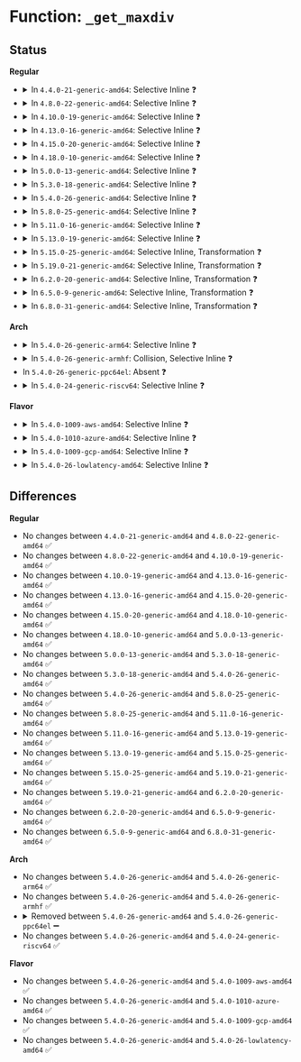 # Function: <code>_get_maxdiv</code>

## Status
<b>Regular</b>
<ul>
<li>
<details>
<summary>In <code>4.4.0-21-generic-amd64</code>: Selective Inline ❓</summary>

```c
unsigned int _get_maxdiv(const struct clk_div_table * table, u8 width, long unsigned int flags)
```

```json
{
  "name": "_get_maxdiv",
  "collision_type": "Unique Static",
  "inline_type": "Selective",
  "funcs": [
    {
      "addr": 18446744071586090528,
      "name": "_get_maxdiv",
      "external": false,
      "loc": "drivers/clk/clk-divider.c:57",
      "file": "drivers/clk/clk-divider.c",
      "inline": "not declared, inlined",
      "caller_inline": [],
      "caller_func": [
        "drivers/clk/clk-divider.c:clk_divider_bestdiv",
        "drivers/clk/clk-divider.c:clk_divider_bestdiv"
      ]
    }
  ],
  "symbols": [
    {
      "addr": 18446744071586090528,
      "name": "_get_maxdiv",
      "section": ".text",
      "bind": "STB_LOCAL",
      "size": 96
    }
  ]
}
```
</details>
</li>
<li>
<details>
<summary>In <code>4.8.0-22-generic-amd64</code>: Selective Inline ❓</summary>

```c
unsigned int _get_maxdiv(const struct clk_div_table * table, u8 width, long unsigned int flags)
```

```json
{
  "name": "_get_maxdiv",
  "collision_type": "Unique Static",
  "inline_type": "Selective",
  "funcs": [
    {
      "addr": 18446744071586502128,
      "name": "_get_maxdiv",
      "external": false,
      "loc": "drivers/clk/clk-divider.c:56",
      "file": "drivers/clk/clk-divider.c",
      "inline": "not declared, inlined",
      "caller_inline": [],
      "caller_func": [
        "drivers/clk/clk-divider.c:clk_divider_bestdiv",
        "drivers/clk/clk-divider.c:clk_divider_bestdiv"
      ]
    }
  ],
  "symbols": [
    {
      "addr": 18446744071586502128,
      "name": "_get_maxdiv",
      "section": ".text",
      "bind": "STB_LOCAL",
      "size": 91
    }
  ]
}
```
</details>
</li>
<li>
<details>
<summary>In <code>4.10.0-19-generic-amd64</code>: Selective Inline ❓</summary>

```c
unsigned int _get_maxdiv(const struct clk_div_table * table, u8 width, long unsigned int flags)
```

```json
{
  "name": "_get_maxdiv",
  "collision_type": "Unique Static",
  "inline_type": "Selective",
  "funcs": [
    {
      "addr": 18446744071584308832,
      "name": "_get_maxdiv",
      "external": false,
      "loc": "drivers/clk/clk-divider.c:56",
      "file": "drivers/clk/clk-divider.c",
      "inline": "not declared, inlined",
      "caller_inline": [],
      "caller_func": [
        "drivers/clk/clk-divider.c:clk_divider_bestdiv",
        "drivers/clk/clk-divider.c:clk_divider_bestdiv"
      ]
    }
  ],
  "symbols": [
    {
      "addr": 18446744071584308832,
      "name": "_get_maxdiv",
      "section": ".text",
      "bind": "STB_LOCAL",
      "size": 91
    }
  ]
}
```
</details>
</li>
<li>
<details>
<summary>In <code>4.13.0-16-generic-amd64</code>: Selective Inline ❓</summary>

```c
unsigned int _get_maxdiv(const struct clk_div_table * table, u8 width, long unsigned int flags)
```

```json
{
  "name": "_get_maxdiv",
  "collision_type": "Unique Static",
  "inline_type": "Selective",
  "funcs": [
    {
      "addr": 18446744071584387504,
      "name": "_get_maxdiv",
      "external": false,
      "loc": "drivers/clk/clk-divider.c:56",
      "file": "drivers/clk/clk-divider.c",
      "inline": "not declared, inlined",
      "caller_inline": [],
      "caller_func": [
        "drivers/clk/clk-divider.c:clk_divider_bestdiv",
        "drivers/clk/clk-divider.c:clk_divider_bestdiv"
      ]
    }
  ],
  "symbols": [
    {
      "addr": 18446744071584387504,
      "name": "_get_maxdiv",
      "section": ".text",
      "bind": "STB_LOCAL",
      "size": 86
    }
  ]
}
```
</details>
</li>
<li>
<details>
<summary>In <code>4.15.0-20-generic-amd64</code>: Selective Inline ❓</summary>

```c
unsigned int _get_maxdiv(const struct clk_div_table * table, u8 width, long unsigned int flags)
```

```json
{
  "name": "_get_maxdiv",
  "collision_type": "Unique Static",
  "inline_type": "Selective",
  "funcs": [
    {
      "addr": 18446744071584794416,
      "name": "_get_maxdiv",
      "external": false,
      "loc": "drivers/clk/clk-divider.c:56",
      "file": "drivers/clk/clk-divider.c",
      "inline": "not declared, inlined",
      "caller_inline": [],
      "caller_func": [
        "drivers/clk/clk-divider.c:clk_divider_bestdiv",
        "drivers/clk/clk-divider.c:clk_divider_bestdiv"
      ]
    }
  ],
  "symbols": [
    {
      "addr": 18446744071584794416,
      "name": "_get_maxdiv",
      "section": ".text",
      "bind": "STB_LOCAL",
      "size": 86
    }
  ]
}
```
</details>
</li>
<li>
<details>
<summary>In <code>4.18.0-10-generic-amd64</code>: Selective Inline ❓</summary>

```c
unsigned int _get_maxdiv(const struct clk_div_table * table, u8 width, long unsigned int flags)
```

```json
{
  "name": "_get_maxdiv",
  "collision_type": "Unique Static",
  "inline_type": "Selective",
  "funcs": [
    {
      "addr": 18446744071585024064,
      "name": "_get_maxdiv",
      "external": false,
      "loc": "drivers/clk/clk-divider.c:54",
      "file": "drivers/clk/clk-divider.c",
      "inline": "not declared, inlined",
      "caller_inline": [],
      "caller_func": [
        "drivers/clk/clk-divider.c:clk_divider_bestdiv",
        "drivers/clk/clk-divider.c:clk_divider_bestdiv"
      ]
    }
  ],
  "symbols": [
    {
      "addr": 18446744071585024064,
      "name": "_get_maxdiv",
      "section": ".text",
      "bind": "STB_LOCAL",
      "size": 86
    }
  ]
}
```
</details>
</li>
<li>
<details>
<summary>In <code>5.0.0-13-generic-amd64</code>: Selective Inline ❓</summary>

```c
unsigned int _get_maxdiv(const struct clk_div_table * table, u8 width, long unsigned int flags)
```

```json
{
  "name": "_get_maxdiv",
  "collision_type": "Unique Static",
  "inline_type": "Selective",
  "funcs": [
    {
      "addr": 18446744071585132128,
      "name": "_get_maxdiv",
      "external": false,
      "loc": "drivers/clk/clk-divider.c:51",
      "file": "drivers/clk/clk-divider.c",
      "inline": "not declared, inlined",
      "caller_inline": [],
      "caller_func": [
        "drivers/clk/clk-divider.c:clk_divider_bestdiv",
        "drivers/clk/clk-divider.c:clk_divider_bestdiv"
      ]
    }
  ],
  "symbols": [
    {
      "addr": 18446744071585132128,
      "name": "_get_maxdiv",
      "section": ".text",
      "bind": "STB_LOCAL",
      "size": 86
    }
  ]
}
```
</details>
</li>
<li>
<details>
<summary>In <code>5.3.0-18-generic-amd64</code>: Selective Inline ❓</summary>

```c
unsigned int _get_maxdiv(const struct clk_div_table * table, u8 width, long unsigned int flags)
```

```json
{
  "name": "_get_maxdiv",
  "collision_type": "Unique Static",
  "inline_type": "Selective",
  "funcs": [
    {
      "addr": 18446744071585338704,
      "name": "_get_maxdiv",
      "external": false,
      "loc": "drivers/clk/clk-divider.c:67",
      "file": "drivers/clk/clk-divider.c",
      "inline": "not declared, inlined",
      "caller_inline": [],
      "caller_func": [
        "drivers/clk/clk-divider.c:clk_divider_bestdiv",
        "drivers/clk/clk-divider.c:clk_divider_bestdiv"
      ]
    }
  ],
  "symbols": [
    {
      "addr": 18446744071585338704,
      "name": "_get_maxdiv",
      "section": ".text",
      "bind": "STB_LOCAL",
      "size": 86
    }
  ]
}
```
</details>
</li>
<li>
<details>
<summary>In <code>5.4.0-26-generic-amd64</code>: Selective Inline ❓</summary>

```c
unsigned int _get_maxdiv(const struct clk_div_table * table, u8 width, long unsigned int flags)
```

```json
{
  "name": "_get_maxdiv",
  "collision_type": "Unique Static",
  "inline_type": "Selective",
  "funcs": [
    {
      "addr": 18446744071585477248,
      "name": "_get_maxdiv",
      "external": false,
      "loc": "drivers/clk/clk-divider.c:67",
      "file": "drivers/clk/clk-divider.c",
      "inline": "not declared, inlined",
      "caller_inline": [],
      "caller_func": [
        "drivers/clk/clk-divider.c:clk_divider_bestdiv",
        "drivers/clk/clk-divider.c:clk_divider_bestdiv"
      ]
    }
  ],
  "symbols": [
    {
      "addr": 18446744071585477248,
      "name": "_get_maxdiv",
      "section": ".text",
      "bind": "STB_LOCAL",
      "size": 86
    }
  ]
}
```
</details>
</li>
<li>
<details>
<summary>In <code>5.8.0-25-generic-amd64</code>: Selective Inline ❓</summary>

```c
unsigned int _get_maxdiv(const struct clk_div_table * table, u8 width, long unsigned int flags)
```

```json
{
  "name": "_get_maxdiv",
  "collision_type": "Unique Static",
  "inline_type": "Selective",
  "funcs": [
    {
      "addr": 18446744071586196400,
      "name": "_get_maxdiv",
      "external": false,
      "loc": "drivers/clk/clk-divider.c:67",
      "file": "drivers/clk/clk-divider.c",
      "inline": "not declared, inlined",
      "caller_inline": [],
      "caller_func": [
        "drivers/clk/clk-divider.c:clk_divider_bestdiv",
        "drivers/clk/clk-divider.c:clk_divider_bestdiv"
      ]
    }
  ],
  "symbols": [
    {
      "addr": 18446744071586196400,
      "name": "_get_maxdiv",
      "section": ".text",
      "bind": "STB_LOCAL",
      "size": 88
    }
  ]
}
```
</details>
</li>
<li>
<details>
<summary>In <code>5.11.0-16-generic-amd64</code>: Selective Inline ❓</summary>

```c
unsigned int _get_maxdiv(const struct clk_div_table * table, u8 width, long unsigned int flags)
```

```json
{
  "name": "_get_maxdiv",
  "collision_type": "Unique Static",
  "inline_type": "Selective",
  "funcs": [
    {
      "addr": 18446744071586315520,
      "name": "_get_maxdiv",
      "external": false,
      "loc": "drivers/clk/clk-divider.c:68",
      "file": "drivers/clk/clk-divider.c",
      "inline": "not declared, inlined",
      "caller_inline": [],
      "caller_func": [
        "drivers/clk/clk-divider.c:clk_divider_bestdiv",
        "drivers/clk/clk-divider.c:clk_divider_bestdiv"
      ]
    }
  ],
  "symbols": [
    {
      "addr": 18446744071586315520,
      "name": "_get_maxdiv",
      "section": ".text",
      "bind": "STB_LOCAL",
      "size": 88
    }
  ]
}
```
</details>
</li>
<li>
<details>
<summary>In <code>5.13.0-19-generic-amd64</code>: Selective Inline ❓</summary>

```c
unsigned int _get_maxdiv(const struct clk_div_table * table, u8 width, long unsigned int flags)
```

```json
{
  "name": "_get_maxdiv",
  "collision_type": "Unique Static",
  "inline_type": "Selective",
  "funcs": [
    {
      "addr": 18446744071586189136,
      "name": "_get_maxdiv",
      "external": false,
      "loc": "drivers/clk/clk-divider.c:68",
      "file": "drivers/clk/clk-divider.c",
      "inline": "not declared, inlined",
      "caller_inline": [],
      "caller_func": [
        "drivers/clk/clk-divider.c:clk_divider_bestdiv",
        "drivers/clk/clk-divider.c:clk_divider_bestdiv"
      ]
    }
  ],
  "symbols": [
    {
      "addr": 18446744071586189136,
      "name": "_get_maxdiv",
      "section": ".text",
      "bind": "STB_LOCAL",
      "size": 88
    }
  ]
}
```
</details>
</li>
<li>
<details>
<summary>In <code>5.15.0-25-generic-amd64</code>: Selective Inline, Transformation ❓</summary>

```c
unsigned int _get_maxdiv(const struct clk_div_table * table, u8 width, long unsigned int flags)
```

```json
{
  "name": "_get_maxdiv",
  "collision_type": "Unique Static",
  "inline_type": "Selective",
  "funcs": [
    {
      "addr": 18446744071586691383,
      "name": "_get_maxdiv",
      "external": false,
      "loc": "drivers/clk/clk-divider.c:68",
      "file": "drivers/clk/clk-divider.c",
      "inline": "not declared, inlined",
      "caller_inline": [],
      "caller_func": [
        "drivers/clk/clk-divider.c:clk_divider_bestdiv",
        "drivers/clk/clk-divider.c:clk_divider_bestdiv"
      ]
    }
  ],
  "symbols": [
    {
      "addr": 18446744071586691360,
      "name": "_get_maxdiv",
      "section": ".text",
      "bind": "STB_LOCAL",
      "size": 170
    },
    {
      "addr": 18446744071592424538,
      "name": "_get_maxdiv.cold",
      "section": ".text",
      "bind": "STB_LOCAL",
      "size": 159
    }
  ]
}
```
</details>
</li>
<li>
<details>
<summary>In <code>5.19.0-21-generic-amd64</code>: Selective Inline, Transformation ❓</summary>

```c
unsigned int _get_maxdiv(const struct clk_div_table * table, u8 width, long unsigned int flags)
```

```json
{
  "name": "_get_maxdiv",
  "collision_type": "Unique Static",
  "inline_type": "Selective",
  "funcs": [
    {
      "addr": 18446744071587963431,
      "name": "_get_maxdiv",
      "external": false,
      "loc": "drivers/clk/clk-divider.c:68",
      "file": "drivers/clk/clk-divider.c",
      "inline": "not declared, inlined",
      "caller_inline": [],
      "caller_func": [
        "drivers/clk/clk-divider.c:clk_divider_bestdiv",
        "drivers/clk/clk-divider.c:clk_divider_bestdiv"
      ]
    }
  ],
  "symbols": [
    {
      "addr": 18446744071587963408,
      "name": "_get_maxdiv",
      "section": ".text",
      "bind": "STB_LOCAL",
      "size": 206
    },
    {
      "addr": 18446744071594292930,
      "name": "_get_maxdiv.cold",
      "section": ".text",
      "bind": "STB_LOCAL",
      "size": 159
    }
  ]
}
```
</details>
</li>
<li>
<details>
<summary>In <code>6.2.0-20-generic-amd64</code>: Selective Inline, Transformation ❓</summary>

```c
unsigned int _get_maxdiv(const struct clk_div_table * table, u8 width, long unsigned int flags)
```

```json
{
  "name": "_get_maxdiv",
  "collision_type": "Unique Static",
  "inline_type": "Selective",
  "funcs": [
    {
      "addr": 18446744071589325047,
      "name": "_get_maxdiv",
      "external": false,
      "loc": "drivers/clk/clk-divider.c:68",
      "file": "drivers/clk/clk-divider.c",
      "inline": "not declared, inlined",
      "caller_inline": [],
      "caller_func": [
        "drivers/clk/clk-divider.c:clk_divider_bestdiv",
        "drivers/clk/clk-divider.c:clk_divider_bestdiv"
      ]
    }
  ],
  "symbols": [
    {
      "addr": 18446744071589325024,
      "name": "_get_maxdiv",
      "section": ".text",
      "bind": "STB_LOCAL",
      "size": 206
    },
    {
      "addr": 18446744071596224469,
      "name": "_get_maxdiv.cold",
      "section": ".text",
      "bind": "STB_LOCAL",
      "size": 159
    }
  ]
}
```
</details>
</li>
<li>
<details>
<summary>In <code>6.5.0-9-generic-amd64</code>: Selective Inline, Transformation ❓</summary>

```c
unsigned int _get_maxdiv(const struct clk_div_table * table, u8 width, long unsigned int flags)
```

```json
{
  "name": "_get_maxdiv",
  "collision_type": "Unique Static",
  "inline_type": "Selective",
  "funcs": [
    {
      "addr": 18446744071589623212,
      "name": "_get_maxdiv",
      "external": false,
      "loc": "drivers/clk/clk-divider.c:68",
      "file": "drivers/clk/clk-divider.c",
      "inline": "not declared, inlined",
      "caller_inline": [],
      "caller_func": [
        "drivers/clk/clk-divider.c:clk_divider_bestdiv",
        "drivers/clk/clk-divider.c:clk_divider_bestdiv"
      ]
    }
  ],
  "symbols": [
    {
      "addr": 18446744071589623184,
      "name": "_get_maxdiv",
      "section": ".text",
      "bind": "STB_LOCAL",
      "size": 209
    },
    {
      "addr": 18446744071596752054,
      "name": "_get_maxdiv.cold",
      "section": ".text",
      "bind": "STB_LOCAL",
      "size": 142
    }
  ]
}
```
</details>
</li>
<li>
<details>
<summary>In <code>6.8.0-31-generic-amd64</code>: Selective Inline, Transformation ❓</summary>

```c
unsigned int _get_maxdiv(const struct clk_div_table * table, u8 width, long unsigned int flags)
```

```json
{
  "name": "_get_maxdiv",
  "collision_type": "Unique Static",
  "inline_type": "Selective",
  "funcs": [
    {
      "addr": 18446744071589933132,
      "name": "_get_maxdiv",
      "external": false,
      "loc": "drivers/clk/clk-divider.c:68",
      "file": "drivers/clk/clk-divider.c",
      "inline": "not declared, inlined",
      "caller_inline": [],
      "caller_func": [
        "drivers/clk/clk-divider.c:clk_divider_bestdiv",
        "drivers/clk/clk-divider.c:clk_divider_bestdiv"
      ]
    }
  ],
  "symbols": [
    {
      "addr": 18446744071589933104,
      "name": "_get_maxdiv",
      "section": ".text",
      "bind": "STB_LOCAL",
      "size": 209
    },
    {
      "addr": 18446744071597659710,
      "name": "_get_maxdiv.cold",
      "section": ".text",
      "bind": "STB_LOCAL",
      "size": 142
    }
  ]
}
```
</details>
</li>
</ul>
<b>Arch</b>
<ul>
<li>
<details>
<summary>In <code>5.4.0-26-generic-arm64</code>: Selective Inline ❓</summary>

```c
unsigned int _get_maxdiv(const struct clk_div_table * table, u8 width, long unsigned int flags)
```

```json
{
  "name": "_get_maxdiv",
  "collision_type": "Unique Static",
  "inline_type": "Selective",
  "funcs": [
    {
      "addr": 18446603336497773928,
      "name": "_get_maxdiv",
      "external": false,
      "loc": "drivers/clk/clk-divider.c:67",
      "file": "drivers/clk/clk-divider.c",
      "inline": "not declared, inlined",
      "caller_inline": [],
      "caller_func": [
        "drivers/clk/clk-divider.c:clk_divider_bestdiv",
        "drivers/clk/clk-divider.c:clk_divider_bestdiv"
      ]
    }
  ],
  "symbols": [
    {
      "addr": 18446603336497773928,
      "name": "_get_maxdiv",
      "section": ".text",
      "bind": "STB_LOCAL",
      "size": 164
    }
  ]
}
```
</details>
</li>
<li>
<details>
<summary>In <code>5.4.0-26-generic-armhf</code>: Collision, Selective Inline ❓</summary>

```c
unsigned int _get_maxdiv(const struct clk_div_table * table, u8 width, long unsigned int flags)
```

```json
{
  "name": "_get_maxdiv",
  "collision_type": "Static-Static Collision",
  "inline_type": "Selective",
  "funcs": [
    {
      "addr": 3230594112,
      "name": "_get_maxdiv",
      "external": false,
      "loc": "drivers/clk/clk-divider.c:67",
      "file": "drivers/clk/clk-divider.c",
      "inline": "not declared, inlined",
      "caller_inline": [],
      "caller_func": [
        "drivers/clk/clk-divider.c:clk_divider_bestdiv",
        "drivers/clk/clk-divider.c:clk_divider_bestdiv"
      ]
    },
    {
      "addr": 3230755404,
      "name": "_get_maxdiv",
      "external": false,
      "loc": "drivers/clk/ti/divider.c:42",
      "file": "drivers/clk/ti/divider.c",
      "inline": "not declared, inlined",
      "caller_inline": [],
      "caller_func": [
        "drivers/clk/ti/divider.c:ti_clk_divider_round_rate",
        "drivers/clk/ti/divider.c:ti_clk_divider_round_rate"
      ]
    }
  ],
  "symbols": [
    {
      "addr": 3230594112,
      "name": "_get_maxdiv",
      "section": ".text",
      "bind": "STB_LOCAL",
      "size": 144
    },
    {
      "addr": 3230755404,
      "name": "_get_maxdiv",
      "section": ".text",
      "bind": "STB_LOCAL",
      "size": 160
    }
  ]
}
```
</details>
</li>
<li>
In <code>5.4.0-26-generic-ppc64el</code>: Absent ❓
</li>
<li>
<details>
<summary>In <code>5.4.0-24-generic-riscv64</code>: Selective Inline ❓</summary>

```c
unsigned int _get_maxdiv(const struct clk_div_table * table, u8 width, long unsigned int flags)
```

```json
{
  "name": "_get_maxdiv",
  "collision_type": "Unique Static",
  "inline_type": "Selective",
  "funcs": [
    {
      "addr": 18446743936275911994,
      "name": "_get_maxdiv",
      "external": false,
      "loc": "drivers/clk/clk-divider.c:67",
      "file": "drivers/clk/clk-divider.c",
      "inline": "not declared, inlined",
      "caller_inline": [],
      "caller_func": [
        "drivers/clk/clk-divider.c:clk_divider_bestdiv",
        "drivers/clk/clk-divider.c:clk_divider_bestdiv"
      ]
    }
  ],
  "symbols": [
    {
      "addr": 18446743936275911994,
      "name": "_get_maxdiv",
      "section": ".text",
      "bind": "STB_LOCAL",
      "size": 134
    }
  ]
}
```
</details>
</li>
</ul>
<b>Flavor</b>
<ul>
<li>
<details>
<summary>In <code>5.4.0-1009-aws-amd64</code>: Selective Inline ❓</summary>

```c
unsigned int _get_maxdiv(const struct clk_div_table * table, u8 width, long unsigned int flags)
```

```json
{
  "name": "_get_maxdiv",
  "collision_type": "Unique Static",
  "inline_type": "Selective",
  "funcs": [
    {
      "addr": 18446744071585239776,
      "name": "_get_maxdiv",
      "external": false,
      "loc": "drivers/clk/clk-divider.c:67",
      "file": "drivers/clk/clk-divider.c",
      "inline": "not declared, inlined",
      "caller_inline": [],
      "caller_func": [
        "drivers/clk/clk-divider.c:clk_divider_bestdiv",
        "drivers/clk/clk-divider.c:clk_divider_bestdiv"
      ]
    }
  ],
  "symbols": [
    {
      "addr": 18446744071585239776,
      "name": "_get_maxdiv",
      "section": ".text",
      "bind": "STB_LOCAL",
      "size": 86
    }
  ]
}
```
</details>
</li>
<li>
<details>
<summary>In <code>5.4.0-1010-azure-amd64</code>: Selective Inline ❓</summary>

```c
unsigned int _get_maxdiv(const struct clk_div_table * table, u8 width, long unsigned int flags)
```

```json
{
  "name": "_get_maxdiv",
  "collision_type": "Unique Static",
  "inline_type": "Selective",
  "funcs": [
    {
      "addr": 18446744071585191952,
      "name": "_get_maxdiv",
      "external": false,
      "loc": "drivers/clk/clk-divider.c:67",
      "file": "drivers/clk/clk-divider.c",
      "inline": "not declared, inlined",
      "caller_inline": [],
      "caller_func": [
        "drivers/clk/clk-divider.c:clk_divider_bestdiv",
        "drivers/clk/clk-divider.c:clk_divider_bestdiv"
      ]
    }
  ],
  "symbols": [
    {
      "addr": 18446744071585191952,
      "name": "_get_maxdiv",
      "section": ".text",
      "bind": "STB_LOCAL",
      "size": 86
    }
  ]
}
```
</details>
</li>
<li>
<details>
<summary>In <code>5.4.0-1009-gcp-amd64</code>: Selective Inline ❓</summary>

```c
unsigned int _get_maxdiv(const struct clk_div_table * table, u8 width, long unsigned int flags)
```

```json
{
  "name": "_get_maxdiv",
  "collision_type": "Unique Static",
  "inline_type": "Selective",
  "funcs": [
    {
      "addr": 18446744071585427648,
      "name": "_get_maxdiv",
      "external": false,
      "loc": "drivers/clk/clk-divider.c:67",
      "file": "drivers/clk/clk-divider.c",
      "inline": "not declared, inlined",
      "caller_inline": [],
      "caller_func": [
        "drivers/clk/clk-divider.c:clk_divider_bestdiv",
        "drivers/clk/clk-divider.c:clk_divider_bestdiv"
      ]
    }
  ],
  "symbols": [
    {
      "addr": 18446744071585427648,
      "name": "_get_maxdiv",
      "section": ".text",
      "bind": "STB_LOCAL",
      "size": 86
    }
  ]
}
```
</details>
</li>
<li>
<details>
<summary>In <code>5.4.0-26-lowlatency-amd64</code>: Selective Inline ❓</summary>

```c
unsigned int _get_maxdiv(const struct clk_div_table * table, u8 width, long unsigned int flags)
```

```json
{
  "name": "_get_maxdiv",
  "collision_type": "Unique Static",
  "inline_type": "Selective",
  "funcs": [
    {
      "addr": 18446744071585535568,
      "name": "_get_maxdiv",
      "external": false,
      "loc": "drivers/clk/clk-divider.c:67",
      "file": "drivers/clk/clk-divider.c",
      "inline": "not declared, inlined",
      "caller_inline": [],
      "caller_func": [
        "drivers/clk/clk-divider.c:clk_divider_bestdiv",
        "drivers/clk/clk-divider.c:clk_divider_bestdiv"
      ]
    }
  ],
  "symbols": [
    {
      "addr": 18446744071585535568,
      "name": "_get_maxdiv",
      "section": ".text",
      "bind": "STB_LOCAL",
      "size": 86
    }
  ]
}
```
</details>
</li>
</ul>

## Differences
<b>Regular</b>
<ul>
<li>
No changes between <code>4.4.0-21-generic-amd64</code> and <code>4.8.0-22-generic-amd64</code> ✅
</li>
<li>
No changes between <code>4.8.0-22-generic-amd64</code> and <code>4.10.0-19-generic-amd64</code> ✅
</li>
<li>
No changes between <code>4.10.0-19-generic-amd64</code> and <code>4.13.0-16-generic-amd64</code> ✅
</li>
<li>
No changes between <code>4.13.0-16-generic-amd64</code> and <code>4.15.0-20-generic-amd64</code> ✅
</li>
<li>
No changes between <code>4.15.0-20-generic-amd64</code> and <code>4.18.0-10-generic-amd64</code> ✅
</li>
<li>
No changes between <code>4.18.0-10-generic-amd64</code> and <code>5.0.0-13-generic-amd64</code> ✅
</li>
<li>
No changes between <code>5.0.0-13-generic-amd64</code> and <code>5.3.0-18-generic-amd64</code> ✅
</li>
<li>
No changes between <code>5.3.0-18-generic-amd64</code> and <code>5.4.0-26-generic-amd64</code> ✅
</li>
<li>
No changes between <code>5.4.0-26-generic-amd64</code> and <code>5.8.0-25-generic-amd64</code> ✅
</li>
<li>
No changes between <code>5.8.0-25-generic-amd64</code> and <code>5.11.0-16-generic-amd64</code> ✅
</li>
<li>
No changes between <code>5.11.0-16-generic-amd64</code> and <code>5.13.0-19-generic-amd64</code> ✅
</li>
<li>
No changes between <code>5.13.0-19-generic-amd64</code> and <code>5.15.0-25-generic-amd64</code> ✅
</li>
<li>
No changes between <code>5.15.0-25-generic-amd64</code> and <code>5.19.0-21-generic-amd64</code> ✅
</li>
<li>
No changes between <code>5.19.0-21-generic-amd64</code> and <code>6.2.0-20-generic-amd64</code> ✅
</li>
<li>
No changes between <code>6.2.0-20-generic-amd64</code> and <code>6.5.0-9-generic-amd64</code> ✅
</li>
<li>
No changes between <code>6.5.0-9-generic-amd64</code> and <code>6.8.0-31-generic-amd64</code> ✅
</li>
</ul>
<b>Arch</b>
<ul>
<li>
No changes between <code>5.4.0-26-generic-amd64</code> and <code>5.4.0-26-generic-arm64</code> ✅
</li>
<li>
No changes between <code>5.4.0-26-generic-amd64</code> and <code>5.4.0-26-generic-armhf</code> ✅
</li>
<li>
<details>
<summary>Removed between <code>5.4.0-26-generic-amd64</code> and <code>5.4.0-26-generic-ppc64el</code> ➖</summary>

```c
unsigned int _get_maxdiv(const struct clk_div_table * table, u8 width, long unsigned int flags)
```
</details>
</li>
<li>
No changes between <code>5.4.0-26-generic-amd64</code> and <code>5.4.0-24-generic-riscv64</code> ✅
</li>
</ul>
<b>Flavor</b>
<ul>
<li>
No changes between <code>5.4.0-26-generic-amd64</code> and <code>5.4.0-1009-aws-amd64</code> ✅
</li>
<li>
No changes between <code>5.4.0-26-generic-amd64</code> and <code>5.4.0-1010-azure-amd64</code> ✅
</li>
<li>
No changes between <code>5.4.0-26-generic-amd64</code> and <code>5.4.0-1009-gcp-amd64</code> ✅
</li>
<li>
No changes between <code>5.4.0-26-generic-amd64</code> and <code>5.4.0-26-lowlatency-amd64</code> ✅
</li>
</ul>
